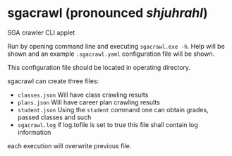 # sgacrawl (pronounced *shjuhrahl*)
SGA crawler CLI applet

Run by opening command line and executing `sgacrawl.exe -h`. Help will be shown and an example `.sgacrawl.yaml` configuration file will be shown.

This configuration file should be located in operating directory.

sgacrawl can create three files: 

* `classes.json`  Will have class crawling results
* `plans.json`  Will have career plan crawling results
* `student.json` Using the `student` command one can obtain grades, passed classes and such
* `sgacrawl.log`  if log.tofile  is set to true this file shall contain log information

each execution will overwrite previous file.